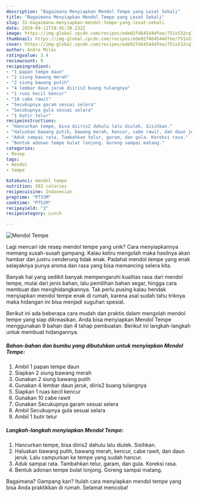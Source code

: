 ```yaml
---
description: "Bagaimana Menyiapkan Mendol Tempe yang Lezat Sekali"
title: "Bagaimana Menyiapkan Mendol Tempe yang Lezat Sekali"
slug: 31-bagaimana-menyiapkan-mendol-tempe-yang-lezat-sekali
date: 2020-09-11T19:45:30.232Z
image: https://img-global.cpcdn.com/recipes/ede02f464544dfee/751x532cq70/mendol-tempe-foto-resep-utama.jpg
thumbnail: https://img-global.cpcdn.com/recipes/ede02f464544dfee/751x532cq70/mendol-tempe-foto-resep-utama.jpg
cover: https://img-global.cpcdn.com/recipes/ede02f464544dfee/751x532cq70/mendol-tempe-foto-resep-utama.jpg
author: Andre Miles
ratingvalue: 3.4
reviewcount: 9
recipeingredient:
- "1 papan tempe daun"
- "2 siung bawang merah"
- "2 siung bawang putih"
- "4 lembar daun jeruk diiris2 buang tulangnya"
- "1 ruas kecil kencur"
- "10 cabe rawit"
- "Secukupnya garam sesuai selera"
- "Secukupnya gula sesuai selara"
- "1 butir telur"
recipeinstructions:
- "Hancurkan tempe, bisa diiris2 dahulu lalu diulek. Sisihkan."
- "Haluskan bawang putih, bawang merah, kencur, cabe rawit, dan daun jeruk. Lalu campurkan ke tempe yang sudah hancur."
- "Aduk sampai rata. Tambahkan telur, garam, dan gula. Koreksi rasa."
- "Bentuk adonan tempe bulat lonjong. Goreng sampai matang."
categories:
- Resep
tags:
- mendol
- tempe

katakunci: mendol tempe 
nutrition: 263 calories
recipecuisine: Indonesian
preptime: "PT33M"
cooktime: "PT52M"
recipeyield: "3"
recipecategory: Lunch

---
```



![Mendol Tempe](https://img-global.cpcdn.com/recipes/ede02f464544dfee/751x532cq70/mendol-tempe-foto-resep-utama.jpg)

Lagi mencari ide resep mendol tempe yang unik? Cara menyiapkannya memang susah-susah gampang. Kalau keliru mengolah maka hasilnya akan hambar dan justru cenderung tidak enak. Padahal mendol tempe yang enak selayaknya punya aroma dan rasa yang bisa memancing selera kita.

Banyak hal yang sedikit banyak mempengaruhi kualitas rasa dari mendol tempe, mulai dari jenis bahan, lalu pemilihan bahan segar, hingga cara membuat dan menghidangkannya. Tak perlu pusing kalau hendak menyiapkan mendol tempe enak di rumah, karena asal sudah tahu triknya maka hidangan ini bisa menjadi suguhan spesial.




Berikut ini ada beberapa cara mudah dan praktis dalam mengolah mendol tempe yang siap dikreasikan. Anda bisa menyiapkan Mendol Tempe menggunakan 9 bahan dan 4 tahap pembuatan. Berikut ini langkah-langkah untuk membuat hidangannya.

<!--inarticleads1-->

##### Bahan-bahan dan bumbu yang dibutuhkan untuk menyiapkan Mendol Tempe:

1. Ambil 1 papan tempe daun
1. Siapkan 2 siung bawang merah
1. Gunakan 2 siung bawang putih
1. Gunakan 4 lembar daun jeruk, diiris2 buang tulangnya
1. Siapkan 1 ruas kecil kencur
1. Gunakan 10 cabe rawit
1. Gunakan Secukupnya garam sesuai selera
1. Ambil Secukupnya gula sesuai selara
1. Ambil 1 butir telur




<!--inarticleads2-->

##### Langkah-langkah menyiapkan Mendol Tempe:

1. Hancurkan tempe, bisa diiris2 dahulu lalu diulek. Sisihkan.
1. Haluskan bawang putih, bawang merah, kencur, cabe rawit, dan daun jeruk. Lalu campurkan ke tempe yang sudah hancur.
1. Aduk sampai rata. Tambahkan telur, garam, dan gula. Koreksi rasa.
1. Bentuk adonan tempe bulat lonjong. Goreng sampai matang.




Bagaimana? Gampang kan? Itulah cara menyiapkan mendol tempe yang bisa Anda praktikkan di rumah. Selamat mencoba!

